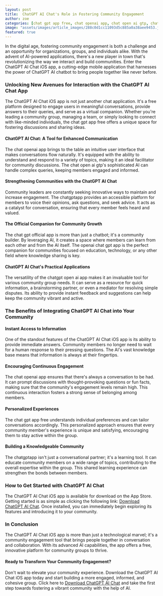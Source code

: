 ```yaml
---
layout: post
title:  ChatGPT AI Chat's Role in Fostering Community Engagement
author: zoe
categories: [chat gpt app free, chat openai app, chat open ai gtp, chatgptapp, chat gpt official app, openai chat gpt app, chatgpt open ai app]
image: "assets/images/article_images/288c0d1cc11093d5c885a0a38aee9453.jpg"
featured: true
---
```


In the digital age, fostering community engagement is both a challenge and an opportunity for organizations, groups, and individuals alike. With the advent of AI-powered applications, there's a new player in town that's revolutionizing the way we interact and build communities. Enter the ChatGPT AI Chat iOS app, a cutting-edge mobile application that harnesses the power of ChatGPT AI chatbot to bring people together like never before.

### Unlocking New Avenues for Interaction with the ChatGPT AI Chat App

The ChatGPT AI Chat iOS app is not just another chat application. It's a free platform designed to engage users in meaningful conversations, provide answers to their queries, and serve as a virtual companion. Whether you're leading a community group, managing a team, or simply looking to connect with like-minded individuals, the chat gpt app free offers a unique space for fostering discussions and sharing ideas.

#### ChatGPT AI Chat: A Tool for Enhanced Communication

The chat openai app brings to the table an intuitive user interface that makes conversations flow naturally. It's equipped with the ability to understand and respond to a variety of topics, making it an ideal facilitator for community discussions. The chat open ai gtp's sophisticated AI can handle complex queries, keeping members engaged and informed.

#### Strengthening Communities with the ChatGPT AI Chat

Community leaders are constantly seeking innovative ways to maintain and increase engagement. The chatgptapp provides an accessible platform for members to voice their opinions, ask questions, and seek advice. It acts as a catalyst for conversation, ensuring that every member feels heard and valued.

#### The Official Companion for Community Growth

The chat gpt official app is more than just a chatbot; it's a community builder. By leveraging AI, it creates a space where members can learn from each other and from the AI itself. The openai chat gpt app is the perfect companion for communities focused on education, technology, or any other field where knowledge sharing is key.

#### ChatGPT AI Chat's Practical Applications

The versatility of the chatgpt open ai app makes it an invaluable tool for various community group needs. It can serve as a resource for quick information, a brainstorming partner, or even a mediator for resolving simple disputes. Its ability to provide instant feedback and suggestions can help keep the community vibrant and active.

### The Benefits of Integrating ChatGPT AI Chat into Your Community

#### Instant Access to Information

One of the standout features of the ChatGPT AI Chat iOS app is its ability to provide immediate answers. Community members no longer need to wait for a human response to their pressing questions. The AI's vast knowledge base means that information is always at their fingertips.

#### Encouraging Continuous Engagement

The chat openai app ensures that there's always a conversation to be had. It can prompt discussions with thought-provoking questions or fun facts, making sure that the community's engagement levels remain high. This continuous interaction fosters a strong sense of belonging among members.

#### Personalized Experiences

The chat gpt app free understands individual preferences and can tailor conversations accordingly. This personalized approach ensures that every community member's experience is unique and satisfying, encouraging them to stay active within the group.

#### Building a Knowledgeable Community

The chatgptapp isn't just a conversational partner; it's a learning tool. It can educate community members on a wide range of topics, contributing to the overall expertise within the group. This shared learning experience can strengthen the bonds between members.

### How to Get Started with ChatGPT AI Chat

The ChatGPT AI Chat iOS app is available for download on the App Store. Getting started is as simple as clicking the following link: [Download ChatGPT AI Chat](https://apps.apple.com/us/app/ai-ask-chat-with-ai-bots/id6472484891). Once installed, you can immediately begin exploring its features and introducing it to your community.

### In Conclusion

The ChatGPT AI Chat iOS app is more than just a technological marvel; it's a community engagement tool that brings people together in conversation and collaboration. With its advanced AI capabilities, the app offers a free, innovative platform for community groups to thrive.

#### Ready to Transform Your Community Engagement?

Don't wait to elevate your community experience. Download the ChatGPT AI Chat iOS app today and start building a more engaged, informed, and cohesive group. Click here to [Download ChatGPT AI Chat](https://apps.apple.com/us/app/ai-ask-chat-with-ai-bots/id6472484891) and take the first step towards fostering a vibrant community with the help of AI.